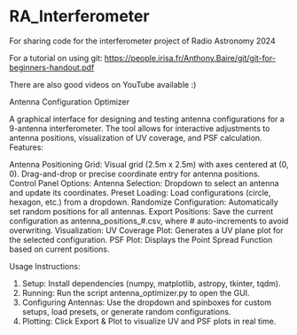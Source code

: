 # RA_Interferometer
For sharing code for the interferometer project of Radio Astronomy 2024

For a tutorial on using git: https://people.irisa.fr/Anthony.Baire/git/git-for-beginners-handout.pdf

There are also good videos on YouTube available :)


Antenna Configuration Optimizer

A graphical interface for designing and testing antenna configurations for a 9-antenna interferometer. The tool allows for interactive adjustments to antenna positions, visualization of UV coverage, and PSF calculation.
Features:

  Antenna Positioning Grid:
        Visual grid (2.5m x 2.5m) with axes centered at (0, 0).
        Drag-and-drop or precise coordinate entry for antenna positions.
    Control Panel Options:
        Antenna Selection: Dropdown to select an antenna and update its coordinates.
        Preset Loading: Load configurations (circle, hexagon, etc.) from a dropdown.
        Randomize Configuration: Automatically set random positions for all antennas.
        Export Positions: Save the current configuration as antenna_positions_#.csv, where # auto-increments to avoid overwriting.
    Visualization:
        UV Coverage Plot: Generates a UV plane plot for the selected configuration.
        PSF Plot: Displays the Point Spread Function based on current positions.

Usage Instructions:

  1. Setup: Install dependencies (numpy, matplotlib, astropy, tkinter, tqdm).
  2. Running: Run the script antenna_optimizer.py to open the GUI.
  3. Configuring Antennas: Use the dropdown and spinboxes for custom setups, load presets, or generate random configurations.
  4. Plotting: Click Export & Plot to visualize UV and PSF plots in real time.
